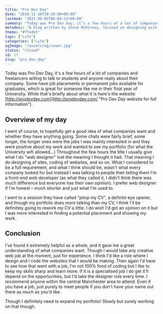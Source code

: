 ```yaml
---
title: "Pro Dev Day"
date: "2010-11-10T20:39:00+00:00"
lastmod: "2021-06-03T06:04:23+00:00"
summary: "Today was Pro Dev Day, it’s a few hours of a lot of companies and freelancers willing to talk to students and anyone really about their company. Some have job placements or permanent jobs available for graduates, which is great for someone like me in their final year of University."
metadesc: "A blog written by Steve McKinney, focused on designing with Illustrator and writing maintainable CSS."
theme: "#ffede5"
tags: ["Life"]
categories: ["Life"]
ogImage: "/assets/og/cover.jpg"
status: "closed"
id: 17
slug: "pro_dev_day"
---
```


Today was Pro Dev Day, it's a few hours of a lot of companies and freelancers willing to talk to students and anyone really about their company. Some have job placements or permanent jobs available for graduates, which is great for someone like me in their final year of University. While that's briefly about what it is here's the website: [http://prodevday.com](http://prodevday.com/ "Pro Dev Day website for full information").

## Overview of my day

I went of course, to hopefully get a good idea of what companies want and whether they have anything going. Some chats were fairly brief, some longer, the longer ones were the jobs I was mainly interested in and they were positive about my work and wanted to see my portfolio (for what the University wifi allowed...) Throughout the few hours the title I usually give what I do "web designer" lost the meaning I thought it had. That meaning I do designing of sites, coding of websites, and so on. What I considered to be a full requirement, and what I think should be, wasn't what every company looked for but instead I was talking to people then telling them I'm a front-end web developer (as what they called it, I didn't think there was much difference but everyone has their own opinion). I prefer web designer if I'm honest – much shorter and just what I'm used to.

I went to a session they have called "pimp my CV", a definite eye opener, and though my portfolio does more talking than my CV, I think I'll be definitely going to rework my CV a little. I do wish I'd got an opinion on it but I was more interested in finding a potential placement and showing my work.

## Conclusion

I've found it extremely helpful as a whole, and it gave me a great understanding of what companies want. Though I would take any creative web job at the moment, just for experience. I think I'd like a role where I design and I code the websites that I would be making. Then again I'd have to see how that went with a job, I'm not 100% fond of coding but I like to keep my skills sharp and learn more. If it is a specialised job I do get it'll depend on the opportunities, but I'd take the designer role every time. I recommend anyone within the central Manchester area to attend. Even if you have a job, just purely to meet people if you don't have your name out there as much as you'd like.

Though I definitely need to expand my portfolio! Slowly but surely working on that though.
